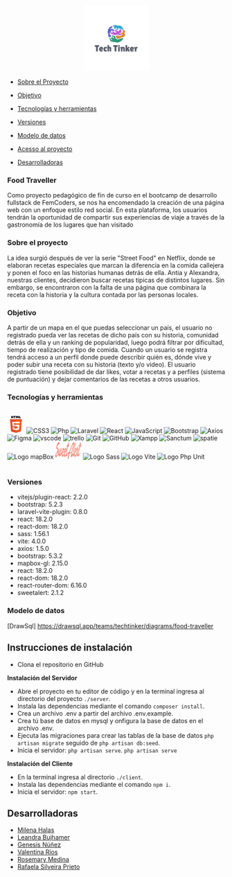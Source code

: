 <link href="https://cdn.jsdelivr.net/npm/bootstrap@5.3.2/dist/css/bootstrap.min.css" rel="stylesheet" integrity="sha384-T3c6CoIi6uLrA9TneNEoa7RxnatzjcDSCmG1MXxSR1GAsXEV/Dwwykc2MPK8M2HN" crossorigin="anonymous">

<div align="center">
<img src="./client/src/assets/techTinker.svg" alt="Logo Tech Tinker" width="150" height="150"/>
</div> 

- [Sobre el Proyecto](#sobre-el-proyecto)

- [Objetivo](#objetivo)

- [Tecnologías y herramientas](#tecnologías-y-herramientas)

- [Versiones](#versiones)

- [Modelo de datos](#modelo-de-datos)

- [Acesso al proyecto](#instrucciones-de-instalación)

- [Desarrolladoras](#developers)


### Food Traveller
Como proyecto pedagógico de fin de curso en el bootcamp de desarrollo fullstack de FemCoders, se nos ha encomendado la creación de una página web con un enfoque estilo red social. En esta plataforma, los usuarios tendrán la oportunidad de compartir sus experiencias de viaje a través de la gastronomía de los lugares que han visitado

### Sobre el proyecto
La idea surgió después de ver la serie "Street Food" en Netflix, donde se elaboran recetas especiales que marcan la diferencia en la comida callejera y ponen el foco en las historias humanas detrás de ella. Antia y Alexandra, nuestras clientes, decidieron buscar recetas típicas de distintos lugares. Sin embargo, se encontraron con la falta de una página que combinara la receta con la historia y la cultura contada por las personas locales.
### Objetivo
 A partir de un mapa en el que puedas seleccionar un país, el usuario no registrado pueda ver las recetas de dicho país con su historia, comunidad detrás de ella y un ranking de popularidad, luego podrá filtrar por dificultad, tiempo de realización y tipo de comida. Cuando un usuario se registra tendrá acceso a un perfil donde puede describir quién es, dónde vive y poder subir una receta con su historia (texto y/o vídeo). El usuario registrado tiene posibilidad de dar likes, votar a recetas y a perfiles (sistema de puntuación) y dejar comentarios de las recetas a otros usuarios.

### Tecnologías y herramientas
<br>
<div>
<img src="https://raw.githubusercontent.com/devicons/devicon/master/icons/html5/html5-original-wordmark.svg" alt="html5" width="40" height="40"/>
<img src="https://profilinator.rishav.dev/skills-assets/css3-original-wordmark.svg" alt="CSS3" height="50" />
<img src="https://raw.githubusercontent.com/jmnote/z-icons/master/svg/php.svg" alt="Php" width="40" height="40"/>
<img src="https://profilinator.rishav.dev/skills-assets/laravel-plain-wordmark.svg" alt="Laravel" width="40" height="40"/>
<img src="https://profilinator.rishav.dev/skills-assets/react-original-wordmark.svg" alt="React" width="40" height="40" />
<img  src="https://profilinator.rishav.dev/skills-assets/javascript-original.svg" alt="JavaScript" width="40" height="50" /> 
<img src="https://raw.githubusercontent.com/uiwjs/bootstrap-icons/fbb21bce981ad0a4b579b5d56d5e0aaf852efcd9/assets/logo.svg" alt="Bootstrap" width="40" height="40"/>
<img  src="https://user-images.githubusercontent.com/16843090/101181820-f3a63780-3612-11eb-9d3a-05452f2b0ad8.png" alt="Axios" width="40" height="50" />
<img src="https://www.vectorlogo.zone/logos/figma/figma-icon.svg" alt="Figma" width="40" height="40"/>
<img src="https://w7.pngwing.com/pngs/512/824/png-transparent-visual-studio-code-hd-logo-thumbnail.png" alt="vscode" width="40" heigth="40"/>
<img src="https://w7.pngwing.com/pngs/115/721/png-transparent-trello-social-icons-icon.png" alt="trello" width="40" heigth="40"/>
<img src="https://www.vectorlogo.zone/logos/git-scm/git-scm-icon.svg" alt="Git" width="40" height="40"/>
<img src="https://cdn-icons-png.flaticon.com/512/25/25231.png" alt="GitHub" width="40" heigth="40"/>

<img src="https://profilinator.rishav.dev/skills-assets/xampp.png" alt="Xampp" width="40" height="40"/>
<img src="https://toddsmithsalter.com/content/images/2020/12/All_c0525fe15a8bd68c9fbd762831ef9959_2000.jpg" alt="Sanctum" width="60" height="40"/>
<img src="https://spatie.be/images/og-image.jpg" alt="spatie" width="60" height="40"/>
<img src="https://docs.mapbox.com/help/demos/custom-markers-gl-js/mapbox-icon.png" alt="Logo mapBox" width="60" height="40"/>
<img src="https://raw.githubusercontent.com/t4t5/sweetalert/e3c2085473a0eb5a6b022e43eb22e746380bb955/assets/logotype.png" alt="Logo Sweet Alert" width="60" height="40"/>
<img src="https://camo.githubusercontent.com/587d0f411b348ee05a53c7685b59142e0705ff8d06181d09008438c1a92f1a96/68747470733a2f2f7261776769742e636f6d2f736173732f736173732d736974652f6d61696e2f736f757263652f6173736574732f696d672f6c6f676f732f6c6f676f2e737667" alt="Logo Sass" width="60" height="40"/>
<img src="https://vitejs.dev/logo.svg" alt="Logo Vite" width="60" height="40"/>
<img src="https://cdn.worldvectorlogo.com/logos/phpunit.svg" alt="Logo Php Unit" width="60" height="40"/>


</div>
<br>

### Versiones

-   vitejs/plugin-react: 2.2.0
-   bootstrap: 5.2.3
-   laravel-vite-plugin: 0.8.0
-   react: 18.2.0
-   react-dom: 18.2.0
-   sass: 1.56.1
-   vite: 4.0.0
-    axios: 1.5.0
-    bootstrap: 5.3.2
-    mapbox-gl: 2.15.0
-    react: 18.2.0
-    react-dom: 18.2.0
-    react-router-dom: 6.16.0
-    sweetalert: 2.1.2
### Modelo de datos
[DrawSql] https://drawsql.app/teams/techtinker/diagrams/food-traveller
## Instrucciones de instalación

- Clona el repositorio en GitHub

**Instalación del Servidor**

- Abre el proyecto en tu editor de código y en la terminal ingresa al directorio del proyecto
`./server`.
- Instala las dependencias mediante el comando `composer install`.
- Crea un archivo .env a partir del archivo .env.example.
- Crea tú base de datos en mysql y onfigura la base de datos en el archivo .env.
- Ejecuta las migraciones para crear las tablas de la base de datos `php artisan migrate` seguido de
`php artisan db:seed`.
- Inicia el servidor: `php artisan serve`. 
`php artisan serve`

**Instalación del Cliente**

- En la terminal ingresa al directorio `./client`.
- Instala las dependencias mediante el comando `npm i`.
- Inicia el servidor: `npm start`.

## Desarrolladoras

- [Milena Halas](https://www.linkedin.com/in/milena-halas-justiniano-292921211/)
- [Leandra Bujhamer](https://www.linkedin.com/in/leandra-bujhamer/)
- [Genesis Núñez](https://www.linkedin.com/in/genesis-núñez-bb466b199/)
- [Valentina Ríos](https://www.linkedin.com/in/valentina-rios-0a9a7a273/)
- [Rosemary Medina](https://www.linkedin.com/in/rousmedina/)
- [Rafaela Silveira Prieto](https://www.linkedin.com/in/rafaelaprieto/)
